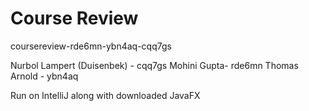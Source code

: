 # Course Review
coursereview-rde6mn-ybn4aq-cqq7gs

Nurbol Lampert (Duisenbek) - cqq7gs
Mohini Gupta- rde6mn
Thomas Arnold - ybn4aq


Run on IntelliJ along with downloaded JavaFX
